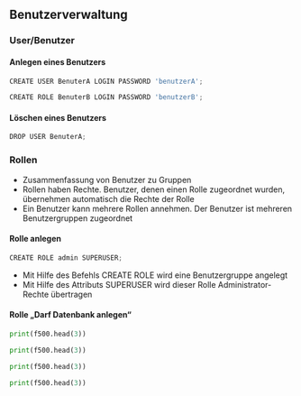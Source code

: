 ## Benutzerverwaltung

### User/Benutzer

#### Anlegen eines Benutzers

```python
CREATE USER BenuterA LOGIN PASSWORD 'benutzerA';

CREATE ROLE BenuterB LOGIN PASSWORD 'benutzerB';
```

#### Löschen eines Benutzers

```python
DROP USER BenuterA;
```

### Rollen

- Zusammenfassung von Benutzer zu Gruppen
- Rollen haben Rechte. Benutzer, denen einen Rolle zugeordnet wurden, übernehmen automatisch die Rechte der Rolle
- Ein Benutzer kann mehrere Rollen annehmen. Der Benutzer ist mehreren Benutzergruppen zugeordnet

#### Rolle anlegen

```python
CREATE ROLE admin SUPERUSER;
```
- Mit Hilfe des Befehls CREATE ROLE wird eine Benutzergruppe angelegt
- Mit Hilfe des Attributs SUPERUSER wird dieser Rolle Administrator-Rechte übertragen

#### Rolle „Darf Datenbank anlegen“

```python
print(f500.head(3))
```

```python
print(f500.head(3))
```

```python
print(f500.head(3))
```

```python
print(f500.head(3))
```
